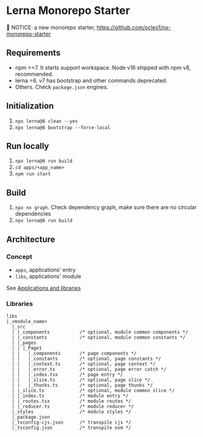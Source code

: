# Lerna Monorepo Starter

🚨 NOTICE: a new monorepo starter, https://github.com/ocleo1/nx-monorepo-starter

## Requirements

- npm >=7. It starts support workspace. Node v16 shipped with npm v8, recommended.
- lerna =6. v7 has bootstrap and other commands deprecated.
- Others. Check `package.json` engines.

## Initialization

1. `npx lerna@6 clean --yes`
2. `npx lerna@6 bootstrap --force-local`

## Run locally

1. `npx lerna@6 run build`
2. `cd apps/<app_name>`
3. `npm run start`

## Build

1. `npx nx graph`. Check dependency graph, make sure there are no circular dependencies
2. `npx lerna@6 run build`

## Architecture

### Concept

- `apps`, applications' entry
- `libs`, applications' module

See [Applications and libraries](https://nx.dev/more-concepts/applications-and-libraries)

### Libraries

```
libs
|_<module_name>
  |_src
  | |_components           /* optional, module common components */
  | |_constants            /* optional, module common constants */
  | |_pages
  | | |_Page1
  | |   |_components       /* page components */
  | |   |_constants        /* optional, page constants */
  | |   |_context.ts       /* optional, page context */
  | |   |_error.ts         /* optional, page error catch */
  | |   |_index.tsx        /* page entry */
  | |   |_slice.ts         /* optional, page slice */
  | |   |_thunks.ts        /* optional, page thunks */
  | |_slice.ts             /* optional, module common slice */
  | |_index.ts             /* module entry */
  | |_routes.tsx           /* module routes */
  | |_reducer.ts           /* module reducer */
  |_styles                 /* module styles */
  |_package.json
  |_tsconfig-cjs.json      /* transpile cjs */
  |_tsconfig.json          /* transpile esm */
```
